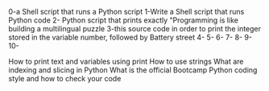 0-a Shell script that runs a Python script
1-Write a Shell script that runs Python code
2- Python script that prints exactly "Programming is like building a multilingual puzzle
3-this source code in order to print the integer stored in the variable number, followed by Battery street
4-
5-
6-
7-
8-
9-
10-

How to print text and variables using print
How to use strings
What are indexing and slicing in Python
What is the official Bootcamp Python coding style and how to check your code
